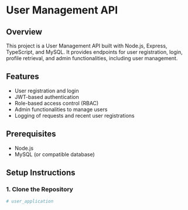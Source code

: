 # User Management API

## Overview

This project is a User Management API built with Node.js, Express, TypeScript, and MySQL. It provides endpoints for user registration, login, profile retrieval, and admin functionalities, including user management.

## Features

- User registration and login
- JWT-based authentication
- Role-based access control (RBAC)
- Admin functionalities to manage users
- Logging of requests and recent user registrations

## Prerequisites

- Node.js 
- MySQL (or compatible database)

## Setup Instructions

### 1. Clone the Repository

```bash
# user_application
